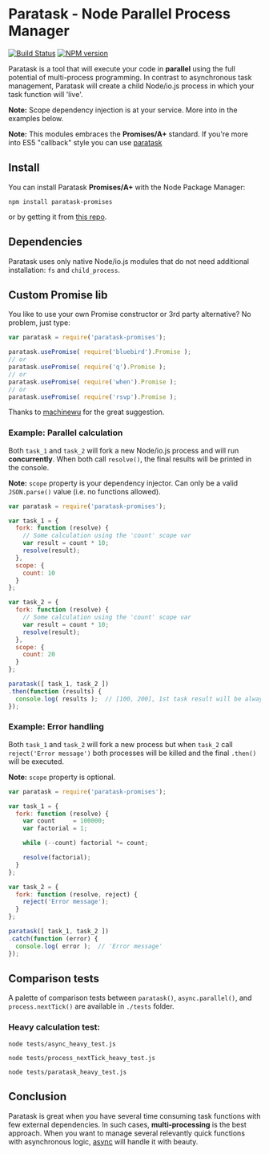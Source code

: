 # Paratask - Node Parallel Process Manager
[![Build Status](https://secure.travis-ci.org/IvanDimanov/paratask-promises.png?branch=master)](http://travis-ci.org/IvanDimanov/paratask-promises)
[![NPM version](https://badge.fury.io/js/paratask-promises.png)](http://badge.fury.io/js/paratask-promises)

Paratask is a tool that will execute your code in __parallel__ using the full potential of multi-process programming.
In contrast to asynchronous task management, Paratask will create a child Node/io.js process in which your task function will 'live'.

__Note:__ Scope dependency injection is at your service. More into in the examples below.

__Note:__ This modules embraces the __Promises/A+__ standard. If you're more into ES5 "callback" style you can use [paratask](https://github.com/IvanDimanov/paratask)


## Install
You can install Paratask __Promises/A+__ with the Node Package Manager:
```shell
npm install paratask-promises
```
or by getting it from [this repo](https://github.com/IvanDimanov/paratask-promises).


## Dependencies
Paratask uses only native Node/io.js modules that do not need additional installation: `fs` and `child_process`.


## Custom Promise lib
You like to use your own Promise constructor or 3rd party alternative?
No problem, just type:
```javascript
var paratask = require('paratask-promises');

paratask.usePromise( require('bluebird').Promise );
// or
paratask.usePromise( require('q').Promise );
// or
paratask.usePromise( require('when').Promise );
// or
paratask.usePromise( require('rsvp').Promise );
```
Thanks to [machinewu](https://github.com/machinewu) for the great suggestion.


### Example: Parallel calculation
Both `task_1` and `task_2` will fork a new Node/io.js process and will run __concurrently__.
When both call `resolve()`, the final results will be printed in the console.

__Note:__ `scope` property is your dependency injector. Can only be a valid `JSON.parse()` value (i.e. no functions allowed).

```javascript
var paratask = require('paratask-promises');

var task_1 = {
  fork: function (resolve) {
    // Some calculation using the 'count' scope var
    var result = count * 10;
    resolve(result);
  },
  scope: {
    count: 10
  }
};

var task_2 = {
  fork: function (resolve) {
    // Some calculation using the 'count' scope var
    var result = count * 10;
    resolve(result);
  },
  scope: {
    count: 20
  }
};

paratask([ task_1, task_2 ])
.then(function (results) {
  console.log( results );  // [100, 200], 1st task result will be always the 1st in the results array even if completed last
});
```


### Example: Error handling

Both `task_1` and `task_2` will fork a new process but
when `task_2` call `reject('Error message')`
both processes will be killed and the final `.then()` will be executed.

__Note:__ `scope` property is optional.

```javascript
var paratask = require('paratask-promises');

var task_1 = {
  fork: function (resolve) {
    var count     = 100000;
    var factorial = 1;

    while (--count) factorial *= count;

    resolve(factorial);
  }
};

var task_2 = {
  fork: function (resolve, reject) {
    reject('Error message');
  }
};

paratask([ task_1, task_2 ])
.catch(function (error) {
  console.log( error );  // 'Error message'
});
```


## Comparison tests
A palette of comparison tests between `paratask()`, `async.parallel()`, and `process.nextTick()` are available in `./tests` folder.

### Heavy calculation test:

```shell
node tests/async_heavy_test.js
```
```shell
node tests/process_nextTick_heavy_test.js
```
```shell
node tests/paratask_heavy_test.js
```


## Conclusion
Paratask is great when you have several time consuming task functions with few external dependencies.
In such cases, __multi-processing__ is the best approach.
When you want to manage several relevantly quick functions with asynchronous logic, [async](https://github.com/caolan/async) will handle it with beauty.